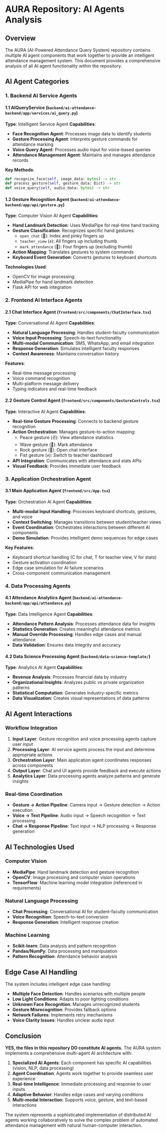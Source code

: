 # AURA Repository: AI Agents Analysis

## Overview
The AURA (AI-Powered Attendance Query System) repository contains multiple AI agent components that work together to provide an intelligent attendance management system. This document provides a comprehensive analysis of all AI agent functionality within the repository.

## AI Agent Categories

### 1. Backend AI Service Agents

#### 1.1 AIQueryService (`backend/ai-attendance-backend/app/services/ai_query.py`)
**Type**: Intelligent Service Agent
**Capabilities**:
- **Face Recognition Agent**: Processes image data to identify students
- **Gesture Processing Agent**: Interprets gesture commands for attendance marking
- **Voice Query Agent**: Processes audio input for voice-based queries
- **Attendance Management Agent**: Maintains and manages attendance records

**Key Methods**:
```python
def recognize_face(self, image_data: bytes) -> str
def process_gesture(self, gesture_data: Dict) -> str  
def voice_query(self, audio_data: bytes) -> str
```

#### 1.2 Gesture Recognition Agent (`backend/ai-attendance-backend/app/api/gesture.py`)
**Type**: Computer Vision AI Agent
**Capabilities**:
- **Hand Landmark Detection**: Uses MediaPipe for real-time hand tracking
- **Gesture Classification**: Recognizes specific hand gestures:
  - `open_chat` (🤟): Index and pinky fingers up
  - `teacher_view` (✊): All fingers up including thumb
  - `mark_attendance` (👋): Four fingers up (excluding thumb)
- **Action Mapping**: Translates gestures to system commands
- **Keyboard Event Generation**: Converts gestures to keyboard shortcuts

**Technologies Used**:
- OpenCV for image processing
- MediaPipe for hand landmark detection
- Flask API for web integration

### 2. Frontend AI Interface Agents

#### 2.1 Chat Interface Agent (`frontend/src/components/ChatInterface.tsx`)
**Type**: Conversational AI Agent
**Capabilities**:
- **Natural Language Processing**: Handles student-faculty communication
- **Voice Input Processing**: Speech-to-text functionality
- **Multi-modal Communication**: SMS, WhatsApp, and email integration
- **Response Generation**: Simulates intelligent faculty responses
- **Context Awareness**: Maintains conversation history

**Features**:
- Real-time message processing
- Voice command recognition
- Multi-platform message delivery
- Typing indicators and real-time feedback

#### 2.2 Gesture Control Agent (`frontend/src/components/GestureControls.tsx`)
**Type**: Interactive AI Agent
**Capabilities**:
- **Real-time Gesture Processing**: Connects to backend gesture recognition
- **Action Orchestration**: Manages gesture-to-action mapping:
  - Peace gesture (✌️): View attendance statistics
  - Wave gesture (👋): Mark attendance
  - Rock gesture (🤟): Open chat interface
  - Fist gesture (✊): Switch to teacher dashboard
- **API Integration**: Communicates with attendance and stats APIs
- **Visual Feedback**: Provides immediate user feedback

### 3. Application Orchestration Agent

#### 3.1 Main Application Agent (`frontend/src/App.tsx`)
**Type**: Orchestration AI Agent
**Capabilities**:
- **Multi-modal Input Handling**: Processes keyboard shortcuts, gestures, and voice
- **Context Switching**: Manages transitions between student/teacher views
- **Event Coordination**: Orchestrates interactions between different AI components
- **Demo Simulation**: Provides intelligent demo sequences for edge cases

**Key Features**:
- Keyboard shortcut handling (C for chat, T for teacher view, V for stats)
- Gesture activation coordination
- Edge case simulation for AI failure scenarios
- Cross-component communication management

### 4. Data Processing Agents

#### 4.1 Attendance Analytics Agent (`backend/ai-attendance-backend/app/api/attendance.py`)
**Type**: Data Intelligence Agent
**Capabilities**:
- **Attendance Pattern Analysis**: Processes attendance data for insights
- **Statistics Generation**: Creates meaningful attendance metrics
- **Manual Override Processing**: Handles edge cases and manual attendance
- **Data Validation**: Ensures data integrity and accuracy

#### 4.2 Data Science Processing Agent (`backend/data-science-template/`)
**Type**: Analytics AI Agent
**Capabilities**:
- **Revenue Analysis**: Processes financial data by industry
- **Organizational Insights**: Analyzes public vs private organization patterns
- **Statistical Computation**: Generates industry-specific metrics
- **Data Visualization**: Creates visual representations of data patterns

## AI Agent Interactions

### Workflow Integration
1. **Input Layer**: Gesture recognition and voice processing agents capture user input
2. **Processing Layer**: AI service agents process the input and determine appropriate actions
3. **Orchestration Layer**: Main application agent coordinates responses across components
4. **Output Layer**: Chat and UI agents provide feedback and execute actions
5. **Analytics Layer**: Data processing agents analyze patterns and generate insights

### Real-time Coordination
- **Gesture → Action Pipeline**: Camera input → Gesture detection → Action execution
- **Voice → Text Pipeline**: Audio input → Speech recognition → Text processing
- **Chat → Response Pipeline**: Text input → NLP processing → Response generation

## AI Technologies Used

### Computer Vision
- **MediaPipe**: Hand landmark detection and gesture recognition
- **OpenCV**: Image processing and computer vision operations
- **TensorFlow**: Machine learning model integration (referenced in requirements)

### Natural Language Processing
- **Chat Processing**: Conversational AI for student-faculty communication
- **Voice Recognition**: Speech-to-text conversion
- **Response Generation**: Intelligent response creation

### Machine Learning
- **Scikit-learn**: Data analysis and pattern recognition
- **Pandas/NumPy**: Data processing and manipulation
- **Pattern Recognition**: Attendance behavior analysis

## Edge Case AI Handling

The system includes intelligent edge case handling:
- **Multiple Face Detection**: Handles scenarios with multiple people
- **Low Light Conditions**: Adapts to poor lighting conditions
- **Unknown Face Recognition**: Manages unrecognized students
- **Gesture Misrecognition**: Provides fallback options
- **Network Failures**: Implements retry mechanisms
- **Voice Clarity Issues**: Handles unclear audio input

## Conclusion

**YES, the files in this repository DO constitute AI agents.** The AURA system implements a comprehensive multi-agent AI architecture with:

1. **Specialized AI Agents**: Each component has specific AI capabilities (vision, NLP, data processing)
2. **Agent Coordination**: Agents work together to provide seamless user experience
3. **Real-time Intelligence**: Immediate processing and response to user inputs
4. **Adaptive Behavior**: Handles edge cases and varying conditions
5. **Multi-modal Interaction**: Supports voice, gesture, and text-based interactions

The system represents a sophisticated implementation of distributed AI agents working collaboratively to solve the complex problem of automated attendance management with natural human-computer interaction.